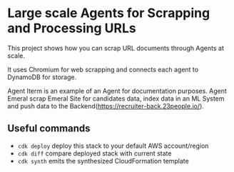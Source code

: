 # Large scale Agents for Scrapping and Processing URLs

This project shows how you can scrap URL documents through Agents at scale.

It uses Chromium for web scrapping and connects each agent to DynamoDB for storage.

Agent Iterm is an example of an Agent for documentation purposes.
Agent Emeral scrap Emeral Site for candidates data, index data in an ML System and push data to the Backend(https://recruiter-back.23people.io/).

## Useful commands

- `cdk deploy` deploy this stack to your default AWS account/region
- `cdk diff` compare deployed stack with current state
- `cdk synth` emits the synthesized CloudFormation template
